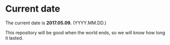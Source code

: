 # Current date

The current date is **2017.05.09.** (YYYY.MM.DD.)

This repository will be good when the world ends, so we will know how long it lasted.